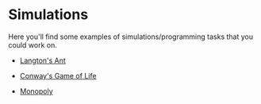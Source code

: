 # Simulations

Here you'll find some examples of simulations/programming tasks that you could work on.

* [Langton's Ant](/langtons-ant/)

* [Conway's Game of Life](/life/)

* [Monopoly](/monopoly-game/)
